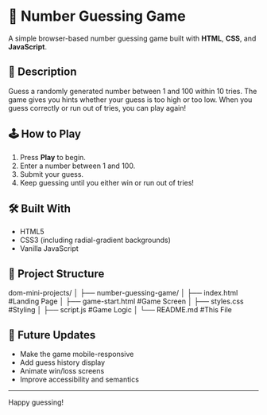 
# 🎯 Number Guessing Game

A simple browser-based number guessing game built with **HTML**, **CSS**, and **JavaScript**.

## 📜 Description

Guess a randomly generated number between 1 and 100 within 10 tries. The game gives you hints whether your guess is too high or too low. When you guess correctly or run out of tries, you can play again!

## 🕹 How to Play

1. Press **Play** to begin.
2. Enter a number between 1 and 100.
3. Submit your guess.
4. Keep guessing until you either win or run out of tries!

## 🛠 Built With

- HTML5
- CSS3 (including radial-gradient backgrounds)
- Vanilla JavaScript

## 📁 Project Structure

dom-mini-projects/
│
├── number-guessing-game/
│   ├── index.html   #Landing Page
│   ├── game-start.html   #Game Screen
│   ├── styles.css   #Styling
│   ├── script.js   #Game Logic
│   └── README.md   #This File   


## 🚀 Future Updates

- Make the game mobile-responsive
- Add guess history display
- Animate win/loss screens
- Improve accessibility and semantics

---

Happy guessing!


